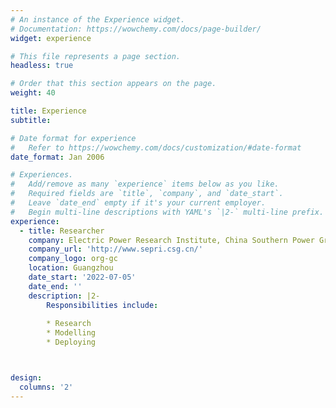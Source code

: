 ```yaml
---
# An instance of the Experience widget.
# Documentation: https://wowchemy.com/docs/page-builder/
widget: experience

# This file represents a page section.
headless: true

# Order that this section appears on the page.
weight: 40

title: Experience
subtitle:

# Date format for experience
#   Refer to https://wowchemy.com/docs/customization/#date-format
date_format: Jan 2006

# Experiences.
#   Add/remove as many `experience` items below as you like.
#   Required fields are `title`, `company`, and `date_start`.
#   Leave `date_end` empty if it's your current employer.
#   Begin multi-line descriptions with YAML's `|2-` multi-line prefix.
experience:
  - title: Researcher
    company: Electric Power Research Institute, China Southern Power Grid(CSG)
    company_url: 'http://www.sepri.csg.cn/'
    company_logo: org-gc
    location: Guangzhou
    date_start: '2022-07-05'
    date_end: ''
    description: |2-
        Responsibilities include:
        
        * Research
        * Modelling
        * Deploying



design:
  columns: '2'
---
```

